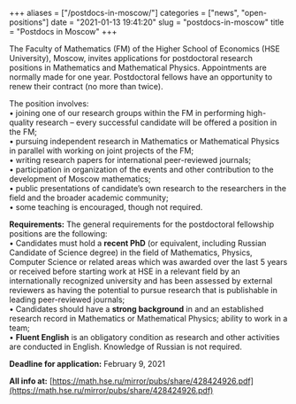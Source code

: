 +++
aliases = ["/postdocs-in-moscow/"]
categories = ["news", "open-positions"]
date = "2021-01-13 19:41:20"
slug = "postdocs-in-moscow"
title = "Postdocs in Moscow"
+++

The Faculty of Mathematics (FM) of the Higher School of Economics (HSE
University), Moscow, invites applications for postdoctoral research
positions in Mathematics and Mathematical Physics. Appointments are
normally made for one year. Postdoctoral fellows have an opportunity to
renew their contract (no more than twice).

The position involves:  
• joining one of our research groups within the FM in performing
high-quality research – every successful candidate will be offered a
position in the FM;  
• pursuing independent research in Mathematics or Mathematical Physics
in parallel with working on joint projects of the FM;  
• writing research papers for international peer-reviewed journals;  
• participation in organization of the events and other contribution to
the development of Moscow mathematics;  
• public presentations of candidate’s own research to the researchers in
the field and the broader academic community;  
• some teaching is encouraged, though not required.

**Requirements:** The general requirements for the postdoctoral
fellowship positions are the following:  
• Candidates must hold a **recent PhD** (or equivalent, including
Russian Candidate of Science degree) in the field of Mathematics,
Physics, Computer Science or related areas which was awarded over the
last 5 years or received before starting work at HSE in a relevant field
by an internationally recognized university and has been assessed by
external reviewers as having the potential to pursue research that is
publishable in leading peer-reviewed journals;  
• Candidates should have a **strong background** in and an established
research record in Mathematics or Mathematical Physics; ability to work
in a team;  
• **Fluent English** is an obligatory condition as research and other
activities are conducted in English. Knowledge of Russian is not
required.

**Deadline for application:** February 9, 2021

**All info at:** [https://math.hse.ru/mirror/pubs/share/428424926.pdf](https://math.hse.ru/mirror/pubs/share/428424926.pdf)
